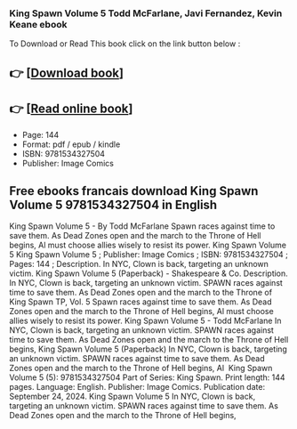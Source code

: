 ### King Spawn Volume 5 Todd McFarlane, Javi Fernandez, Kevin Keane ebook

To Download or Read This book click on the link button below :

## 👉  [**[Download book](http://get-pdfs.com/download.php?group=book&from=github.com&id=718127&lnk=1061 "Download book")**]

## 👉  [**[Read online book](http://get-pdfs.com/download.php?group=book&from=github.com&id=718127&lnk=1061 "Read online book")**]


* Page: 144
* Format: pdf / epub / kindle
* ISBN: 9781534327504
* Publisher: Image Comics



## Free ebooks francais download King Spawn Volume 5 9781534327504 in English



 King Spawn Volume 5 - By Todd McFarlane Spawn races against time to save them. As Dead Zones open and the march to the Throne of Hell begins, Al must choose allies wisely to resist its power.
 King Spawn Volume 5 King Spawn Volume 5 ; Publisher: Image Comics ; ISBN: 9781534327504 ; Pages: 144 ; Description. In NYC, Clown is back, targeting an unknown victim.
 King Spawn Volume 5 (Paperback) - Shakespeare &amp; Co. Description. In NYC, Clown is back, targeting an unknown victim. SPAWN races against time to save them. As Dead Zones open and the march to the Throne of 
 King Spawn TP, Vol. 5 Spawn races against time to save them. As Dead Zones open and the march to the Throne of Hell begins, Al must choose allies wisely to resist its power.
 King Spawn Volume 5 - Todd McFarlane In NYC, Clown is back, targeting an unknown victim. SPAWN races against time to save them. As Dead Zones open and the march to the Throne of Hell begins,
 King Spawn Volume 5 (Paperback) In NYC, Clown is back, targeting an unknown victim. SPAWN races against time to save them. As Dead Zones open and the march to the Throne of Hell begins, Al 
 King Spawn Volume 5 (5): 9781534327504 Part of Series: King Spawn. Print length: 144 pages. Language: English. Publisher: Image Comics. Publication date: September 24, 2024.
 King Spawn Volume 5 In NYC, Clown is back, targeting an unknown victim. SPAWN races against time to save them. As Dead Zones open and the march to the Throne of Hell begins, 





